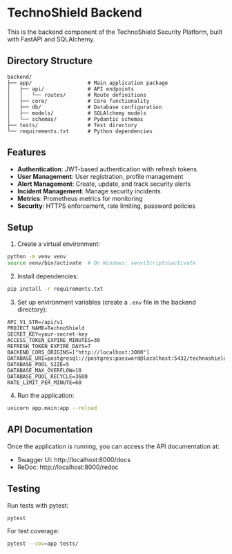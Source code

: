 # TechnoShield Backend

This is the backend component of the TechnoShield Security Platform, built with FastAPI and SQLAlchemy.

## Directory Structure

```
backend/
├── app/                  # Main application package
│   ├── api/              # API endpoints
│   │   └── routes/       # Route definitions
│   ├── core/             # Core functionality
│   ├── db/               # Database configuration
│   ├── models/           # SQLAlchemy models
│   └── schemas/          # Pydantic schemas
├── tests/                # Test directory
└── requirements.txt      # Python dependencies
```

## Features

- **Authentication**: JWT-based authentication with refresh tokens
- **User Management**: User registration, profile management
- **Alert Management**: Create, update, and track security alerts
- **Incident Management**: Manage security incidents
- **Metrics**: Prometheus metrics for monitoring
- **Security**: HTTPS enforcement, rate limiting, password policies

## Setup

1. Create a virtual environment:

```bash
python -m venv venv
source venv/bin/activate  # On Windows: venv\Scripts\activate
```

2. Install dependencies:

```bash
pip install -r requirements.txt
```

3. Set up environment variables (create a `.env` file in the backend directory):

```
API_V1_STR=/api/v1
PROJECT_NAME=TechnoShield
SECRET_KEY=your-secret-key
ACCESS_TOKEN_EXPIRE_MINUTES=30
REFRESH_TOKEN_EXPIRE_DAYS=7
BACKEND_CORS_ORIGINS=["http://localhost:3000"]
DATABASE_URI=postgresql://postgres:password@localhost:5432/technoshield
DATABASE_POOL_SIZE=5
DATABASE_MAX_OVERFLOW=10
DATABASE_POOL_RECYCLE=3600
RATE_LIMIT_PER_MINUTE=60
```

4. Run the application:

```bash
uvicorn app.main:app --reload
```

## API Documentation

Once the application is running, you can access the API documentation at:

- Swagger UI: http://localhost:8000/docs
- ReDoc: http://localhost:8000/redoc

## Testing

Run tests with pytest:

```bash
pytest
```

For test coverage:

```bash
pytest --cov=app tests/
```